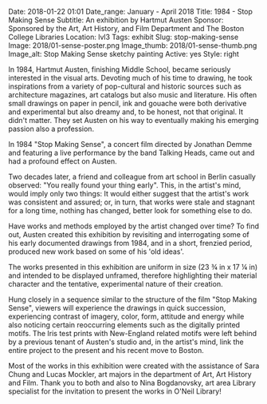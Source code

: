 Date: 2018-01-22 01:01 
Date_range: January - April 2018
Title: 1984 - Stop Making Sense
Subtitle: An exhibition by Hartmut Austen
Sponsor: Sponsored by the Art, Art History, and Film Department and The Boston College Libraries
Location: lvl3
Tags: exhibit
Slug: stop-making-sense
Image: 2018/01-sense-poster.png
Image_thumb: 2018/01-sense-thumb.png
Image_alt: Stop Making Sense sketchy painting
Active: yes
Style: right

In 1984, Hartmut Austen, finishing Middle School, became seriously interested in the visual arts.  Devoting much of his time to drawing, he took inspirations from a variety of pop-cultural and historic sources such as architecture magazines, art catalogs but also music and literature. His often small drawings on paper in pencil, ink and gouache were both derivative and experimental but also dreamy and, to be honest, not that original. It didn't matter. They set Austen on his way to eventually making his emerging passion also a profession. 

In 1984 "Stop Making Sense", a concert film directed by Jonathan Demme and featuring a live performance by the band Talking Heads, came out and had a profound effect on Austen.

Two decades later, a friend and colleague from art school in Berlin casually observed: "You really found your thing early". This, in the artist's mind, would imply only two things: It would either suggest that the artist's work was consistent and assured; or, in turn, that works were stale and stagnant for a long time, nothing has changed, better look for something else to do.
 
Have works and methods employed by the artist changed over time? To find out, Austen created this exhibition by revisiting and interrogating some of his early documented drawings from 1984, and in a short, frenzied period, produced new work based on some of his 'old ideas'. 

The works presented in this exhibition are uniform in size 
(23 ¾ in x 17 ¼ in) and intended to be displayed unframed, therefore highlighting their material character and the tentative, experimental nature of their creation. 

Hung closely in a sequence similar to the structure of the film "Stop Making Sense", viewers will experience the drawings in quick succession, experiencing contrast of imagery, color, form, attitude and energy while also noticing certain reoccurring elements such as the digitally printed motifs. The Iris test prints with New-England related motifs were left behind by a previous tenant of Austen's studio and, in the artist's mind, link the entire project to the present and his recent move to Boston.

Most of the works in this exhibition were created with the assistance of Sara Chung and Lucas Mockler, art majors in the department of Art, Art History and Film. Thank you to both and also to Nina Bogdanovsky, art area Library specialist for the invitation to present the works in O'Neil Library! 


<!--

Active:
    Yes (will appear on Exhibit's homepage)
    No (will not appear on Exhibit's homepage, but will appear in archives)

Gallery locations: 
    Burns Library (burns)
    Theology and Ministry Library (tml)
    O'Neill Level One (lvl1)
    O'Neill Level Three (lvl3)
    O'Neill Reading Room (reading)
    O'Neill Reading Room Back Wall (backwall)
    O'Neill Lobby (lobby)
    History Dept, Stokes Hall (stokes)
    Bapst Exhibits (bapst)
    Archived Bapst Exhibits (bapstarchive)
  
Need spaces for:

  Virtual Exhibits (virtual)
  Tip O'Neill (tiponeill)

Style:
    Poster on left, text on right (default)
    Poster on right, text on left (right)
    Poster large, centered above text (middle_top)
    Poster large, centered below text (middle_down)

Add'l images
    <img src="/theme/img/exhibits/XXXX/201X/00-XXXX.png" alt="words" class="float_left">
    <img src="/theme/img/exhibits/XXXX/201X/00-XXXX.png" alt="words" class="float_right">
    <img src="/theme/img/exhibits/XXXX/201X/00-XXXX.png" alt="words" class="center">

-->

